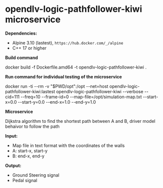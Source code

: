 # opendlv-logic-pathfollower-kiwi microservice

**Dependencies:**

* Alpine 3.10 (lastest), `https://hub.docker.com/_/alpine`
* C++ 17 or higher



**Build command**

docker build -f Dockerfile.amd64 -t opendlv-logic-pathfollower-kiwi .


**Run command for individual testing of the microservice**

docker run -ti --rm -v "$PWD/opt":/opt --net=host opendlv-logic-pathfollower-kiwi:lastest opendlv-logic-pathfollower-kiwi --verbose --cid=111 --freq=10 --frame-id=0 --map-file=/opt/simulation-map.txt --start-x=0.0 --start-y=0.0 --end-x=1.0 --end-y=1.0


**Microservice**

Dijkstra algorithm to find the shortest path between A and B, driver model behaivor to follow the path

**Input:**


* Map file in text format with the coordinates of the walls 
* A: start-x, start-y
* B: end-x, end-y


**Output:**

* Ground Steering signal
* Pedal signal





